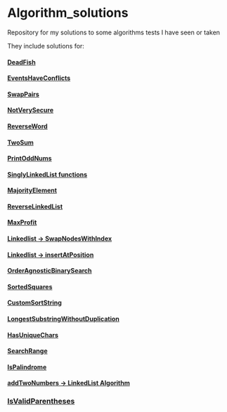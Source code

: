 # Algorithm_solutions
Repository for my solutions to some algorithms tests I have seen or taken

They include solutions for:

#### [DeadFish](https://github.com/Amy-Oji/Algorithm_solutions/blob/main/src/main/java/DeadFish.java)

#### [EventsHaveConflicts](https://github.com/Amy-Oji/Algorithm_solutions/blob/main/src/main/java/EventsHaveConflict.java)

#### [SwapPairs](https://github.com/Amy-Oji/Algorithm_solutions/blob/main/src/main/java/ListNode.java)

#### [NotVerySecure](https://github.com/Amy-Oji/Algorithm_solutions/blob/main/src/main/java/NotVerySecure.java)

#### [ReverseWord](https://github.com/Amy-Oji/Algorithm_solutions/blob/main/src/main/java/ReserveWord.java)

#### [TwoSum](https://github.com/Amy-Oji/Algorithm_solutions/blob/main/src/main/java/TwoSum.java)

#### [PrintOddNums](https://github.com/Amy-Oji/Algorithm_solutions/blob/main/src/main/java/PrintOddNums.java)

#### [SinglyLinkedList functions](https://github.com/Amy-Oji/Algorithm_solutions/blob/main/src/main/java/SinglyLinkedList.java)

#### [MajorityElement](https://github.com/Amy-Oji/Algorithm_solutions/blob/main/src/main/java/MajorityElement.java)

#### [ReverseLinkedList](https://github.com/Amy-Oji/Algorithm_solutions/blob/main/src/main/java/SinglyLinkedList.java)

#### [MaxProfit](https://github.com/Amy-Oji/Algorithm_solutions/blob/main/src/main/java/MaxProfit.java)

#### [Linkedlist -> SwapNodesWithIndex](https://github.com/Amy-Oji/Algorithm_solutions/blob/main/src/main/java/SinglyLinkedList.java)

#### [Linkedlist -> insertAtPosition](https://github.com/Amy-Oji/Algorithm_solutions/blob/main/src/main/java/SinglyLinkedList.java)

#### [OrderAgnosticBinarySearch](https://github.com/Amy-Oji/Algorithm_solutions/blob/main/src/main/java/OrderAgnosticBS.java)

#### [SortedSquares](https://github.com/Amy-Oji/Algorithm_solutions/blob/main/src/main/java/SortedSquares.java)

#### [CustomSortString](https://github.com/Amy-Oji/Algorithm_solutions/blob/main/src/main/java/CustomSortString.java)

#### [LongestSubstringWithoutDuplication](https://github.com/Amy-Oji/Algorithm_solutions/blob/main/src/main/java/LongestSubstringWithoutDuplication.java)

#### [HasUniqueChars](https://github.com/Amy-Oji/Algorithm_solutions/blob/main/src/main/java/HasUniqueChars.java)

#### [SearchRange](https://github.com/Amy-Oji/Algorithm_solutions/blob/main/src/main/java/SearchRange.java)

#### [IsPalindrome](https://github.com/Amy-Oji/Algorithm_solutions/blob/main/src/main/java/IsPalindrome.java)

#### [addTwoNumbers -> LinkedList Algorithm](https://github.com/Amy-Oji/Algorithm_solutions/blob/main/src/main/java/LinkedListNode.java)

### [IsValidParentheses](https://github.com/Amy-Oji/Algorithm_solutions/blob/main/src/main/java/IsValidParentheses.java)